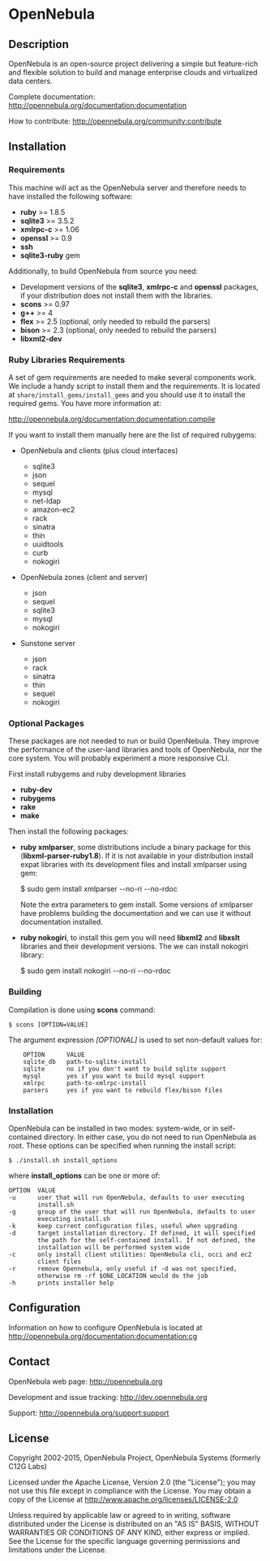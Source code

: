 
# OpenNebula

## Description

OpenNebula is an open-source project delivering a simple but feature-rich and 
flexible solution to build and manage enterprise clouds and virtualized data centers.

Complete documentation: http://opennebula.org/documentation:documentation

How to contribute: http://opennebula.org/community:contribute

## Installation

### Requirements

This machine will act as the OpenNebula server and therefore needs to have
installed the following software:

* **ruby** >= 1.8.5
* **sqlite3** >= 3.5.2
* **xmlrpc-c** >= 1.06
* **openssl** >= 0.9
* **ssh**
* **sqlite3-ruby** gem

Additionally, to build OpenNebula from source you need:

* Development versions of the **sqlite3**, **xmlrpc-c** and **openssl**
  packages, if your distribution does not install them with the libraries.
* **scons** >= 0.97
* **g++** >= 4
* **flex** >= 2.5 (optional, only needed to rebuild the parsers)
* **bison** >= 2.3 (optional, only needed to rebuild the parsers)
* **libxml2-dev**

### Ruby Libraries Requirements

A set of gem requirements are needed to make several components work. We
include a handy script to install them and the requirements. It is located at
`share/install_gems/install_gems` and you should use it to install the
required gems. You have more information at:

  http://opennebula.org/documentation:documentation:compile

If you want to install them manually here are the list of required rubygems:

* OpenNebula and clients (plus cloud interfaces)
  * sqlite3
  * json
  * sequel
  * mysql
  * net-ldap
  * amazon-ec2
  * rack
  * sinatra
  * thin
  * uuidtools
  * curb
  * nokogiri

* OpenNebula zones (client and server)
  * json
  * sequel
  * sqlite3
  * mysql
  * nokogiri

* Sunstone server
  * json
  * rack
  * sinatra
  * thin
  * sequel
  * nokogiri

### Optional Packages

These packages are not needed to run or build OpenNebula. They improve the
performance of the user-land libraries and tools of OpenNebula, nor the core
system. You will probably experiment a more responsive CLI.

First install rubygems and ruby development libraries

* **ruby-dev**
* **rubygems**
* **rake**
* **make**

Then install the following packages:

* **ruby xmlparser**, some distributions include a binary package for this
  (**libxml-parser-ruby1.8**). If it is not available in your distribution
  install expat libraries with its development files and install xmlparser
  using gem:

    $ sudo gem install xmlparser --no-ri --no-rdoc

  Note the extra parameters to gem install. Some versions of xmlparser have
  problems building the documentation and we can use it without documentation
  installed.

* **ruby nokogiri**, to install this gem you will need **libxml2** and
  **libxslt** libraries and their development versions. The we can install
  nokogiri library:

    $ sudo gem install nokogiri --no-ri --no-rdoc


### Building

Compilation is done using **scons** command:

    $ scons [OPTION=VALUE]

The argument expression *[OPTIONAL]* is used to set non-default values for:

        OPTION      VALUE
        sqlite_db   path-to-sqlite-install
        sqlite      no if you don't want to build sqlite support
        mysql       yes if you want to build mysql support
        xmlrpc      path-to-xmlrpc-install
        parsers     yes if you want to rebuild flex/bison files
        

### Installation

OpenNebula can be installed in two modes: system-wide, or in self-contained
directory. In either case, you do not need to run OpenNebula as root. These
options can be specified when running the install script:

    $ ./install.sh install_options

where **install_options** can be one or more of:

    OPTION  VALUE
    -u      user that will run OpenNebula, defaults to user executing
            install.sh
    -g      group of the user that will run OpenNebula, defaults to user
            executing install.sh
    -k      keep current configuration files, useful when upgrading
    -d      target installation directory. If defined, it will specified
            the path for the self-contained install. If not defined, the
            installation will be performed system wide
    -c      only install client utilities: OpenNebula cli, occi and ec2
            client files
    -r      remove Opennebula, only useful if -d was not specified,
            otherwise rm -rf $ONE_LOCATION would do the job
    -h      prints installer help


## Configuration

Information on how to configure OpenNebula is located at
http://opennebula.org/documentation:documentation:cg


## Contact

OpenNebula web page: http://opennebula.org

Development and issue tracking: http://dev.opennebula.org

Support: http://opennebula.org/support:support


## License

Copyright 2002-2015, OpenNebula Project, OpenNebula Systems (formerly C12G Labs)

Licensed under the Apache License, Version 2.0 (the "License"); you may
not use this file except in compliance with the License. You may obtain
a copy of the License at http://www.apache.org/licenses/LICENSE-2.0

Unless required by applicable law or agreed to in writing, software
distributed under the License is distributed on an "AS IS" BASIS,
WITHOUT WARRANTIES OR CONDITIONS OF ANY KIND, either express or implied.
See the License for the specific language governing permissions and
limitations under the License.

